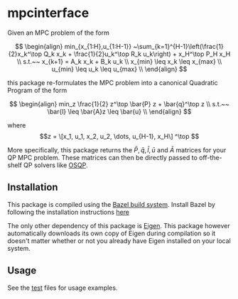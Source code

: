 # mpcinterface
Given an MPC problem of the form

$$
\begin{align}
min_{x_{1:H},u_{1:H-1}} ~\sum_{k=1}^{H-1}\left(\frac{1}{2}x_k^\top Q_k x_k + \frac{1}{2}u_k^\top R_k u_k\right) + x_H^\top P_H x_H \\
s.t.~~ x_{k+1} = A_k x_k + B_k u_k \\
x_{min} \leq x_k \leq x_{max} \\
u_{min} \leq u_k \leq u_{max} \\
\end{align} 
$$

this package re-formulates the MPC problem into a canonical Quadratic Program of the form 

$$
\begin{align}
min_z \frac{1}{2} z^\top \bar{P} z + \bar{q}^\top z \\ 
s.t.~~ \bar{l} \leq \bar{A}z \leq \bar{u} \\
\end{align}
$$

where $$z = \[x_1, u_1, x_2, u_2, \dots, u_{H-1}, x_H\] ^\top $$

More specifically, this package returns the $\bar{P}, \bar{q}, \bar{l}, \bar{u}$ and $\bar{A}$ matrices for your QP MPC problem. These matrices can then be directly passed to off-the-shelf QP solvers like [OSQP](https://github.com/google/osqp-cpp).

## Installation
This package is compiled using the [Bazel build system](https://bazel.build/about). Install Bazel by following the installation instructions [here](https://bazel.build/install) 

The only other dependency of this package is [Eigen](https://eigen.tuxfamily.org/index.php?title=Main_Page). This package however automatically downloads its own copy of Eigen during compilation so it doesn't matter whether or not you already have Eigen installed on your local system.

## Usage
See the [test](test) files for usage examples.